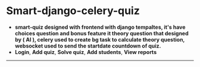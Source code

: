 # Smart-django-celery-quiz

- **smart-quiz designed with frontend with django tempaltes, it's have choices question and bonus feature it theory question that designed by ( AI ),
  celery used to create bg task to calculate theory question, websocket used to send the startdate countdown of quiz.**
- **Login**, **Add quiz**, **Solve quiz**, **Add students**, **View reports**

----

